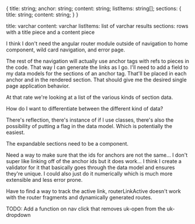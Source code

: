 {
    title: string;
    anchor: string;
    content: string;
    listItems: string[];
    sections: {
        title: string;
        content: string;
    }
}

title: varchar
content: varchar
listItems: list of varchar results
sections: rows with a title piece and a content piece

I think I don't need the angular router module outside of navigation to home component, wild card navigation, and error page. 

The rest of the navigation will actually use anchor tags with refs to pieces in the code. That way I can generate the links as I go. I'll need to add a field to my data models for the sections of an anchor tag. That'll be placed in each anchor and in the rendered section. That should give me the desired single page application behavior. 

At that rate we're looking at a list of the various kinds of section data. 

How do I want to differentiate between the different kind of data? 

There's reflection, there's instance of if I use classes, there's also the possibility of putting a flag in the data model. Which is potentially the easiest.

The expandable sections need to be a component.

Need a way to make sure that the ids for anchors are not the same... I don't super like linking off of the anchor ids but it does work... I think I create a validator for it that basically goes through the data model and ensures they're unique. I could also just do it numerically which is much more extensible and less error prone. 

Have to find a way to track the active link, routerLinkActive doesn't work with the router fragments and dynamically generated routes.

TODO: Add a function on nav click that removes uk-open from the uk-dropdown
